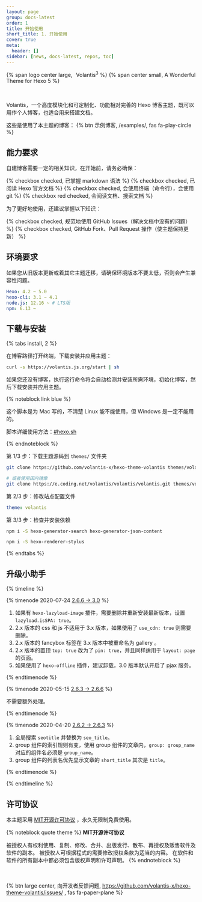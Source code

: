 ```yaml
---
layout: page
group: docs-latest
order: 1
title: 开始使用
short_title: 1. 开始使用
cover: true
meta:
  header: []
sidebar: [news, docs-latest, repos, toc]
---
```


<p>
{% span logo center large, <sup>&ensp;</sup>Volantis<sup>3</sup> %}
{% span center small, A Wonderful Theme for Hexo 5 %}
</p>
<br>

Volantis，一个高度模块化和可定制化、功能相对完善的 Hexo 博客主题，既可以用作个人博客，也适合用来搭建文档。

这些是使用了本主题的博客： {% btn 示例博客, /examples/, fas fa-play-circle %}

## 能力要求

自建博客需要一定的相关知识，在开始前，请务必确保：

{% checkbox checked, 已掌握 markdown 语法 %}
{% checkbox checked, 已阅读 Hexo 官方文档 %}
{% checkbox checked, 会使用终端（命令行），会使用 git  %}
{% checkbox red checked, 会阅读文档、搜索文档 %}

为了更好地使用，还建议掌握以下知识：

{% checkbox checked, 规范地使用 GitHub Issues（解决文档中没有的问题） %}
{% checkbox checked, GitHub Fork、Pull Request 操作（使主题保持更新） %}

## 环境要求

如果您从旧版本更新或着其它主题迁移，请确保环境版本不要太低，否则会产生兼容性问题。

```yaml
Hexo: 4.2 ~ 5.0
hexo-cli: 3.1 ~ 4.1
node.js: 12.16 ~ # LTS版
npm: 6.13 ~
```

## 下载与安装

{% tabs install, 2 %}

<!-- tab 脚本自动安装（Mac） -->

在博客路径打开终端，下载安装并应用主题：
```sh
curl -s https://volantis.js.org/start | sh
```
如果您还没有博客，执行这行命令将会自动检测并安装所需环境，初始化博客，然后下载安装并应用主题。

{% noteblock link blue %}

这个脚本是为 Mac 写的，不清楚 Linux 能不能使用，但 Windows 是一定不能用的。

脚本详细使用方法：[#hexo.sh](https://xaoxuu.com/wiki/hexo.sh/)

{% endnoteblock %}

<!-- endtab -->

<!-- tab 手动安装 -->

第 1/3 步：下载主题源码到 `themes/` 文件夹
```sh
git clone https://github.com/volantis-x/hexo-theme-volantis themes/volantis

# 或者使用国内镜像
git clone https://e.coding.net/volantis/volantis/volantis.git themes/volantis
```

第 2/3 步：修改站点配置文件
```yaml blog/_config.yml
theme: volantis
```

第 3/3 步：检查并安装依赖

```sh 安装 Hexo 搜索的依赖包：
npm i -S hexo-generator-search hexo-generator-json-content
```
```sh 安装 stylus 渲染器：
npm i -S hexo-renderer-stylus
```

<!-- endtab -->

{% endtabs %}

## 升级小助手

{% timeline %}

{% timenode 2020-07-24 [2.6.6 -> 3.0](https://github.com/volantis-x/hexo-theme-volantis/releases) %}

1. 如果有 `hexo-lazyload-image` 插件，需要删除并重新安装最新版本，设置 `lazyload.isSPA: true`。
2. 2.x 版本的 css 和 js 不适用于 3.x 版本，如果使用了 `use_cdn: true` 则需要删除。
3. 2.x 版本的 fancybox 标签在 3.x 版本中被重命名为 gallery 。
4. 2.x 版本的置顶 `top: true` 改为了 `pin: true`，并且同样适用于 `layout: page` 的页面。
5. 如果使用了 `hexo-offline` 插件，建议卸载，3.0 版本默认开启了 pjax 服务。

{% endtimenode %}

{% timenode 2020-05-15 [2.6.3 -> 2.6.6](https://github.com/volantis-x/hexo-theme-volantis/releases/tag/2.6.6) %}

不需要额外处理。

{% endtimenode %}

{% timenode 2020-04-20 [2.6.2 -> 2.6.3](https://github.com/volantis-x/hexo-theme-volantis/releases/tag/2.6.3) %}

1. 全局搜索 `seotitle` 并替换为 `seo_title`。
2. group 组件的索引规则有变，使用 group 组件的文章内，`group: group_name` 对应的组件名必须是 `group_name`。
2. group 组件的列表名优先显示文章的 `short_title` 其次是 `title`。

{% endtimenode %}

{% endtimeline %}

## 许可协议

本主题采用 [MIT开源许可协议](https://cdn.jsdelivr.net/gh/theme-volantis/hexo-theme-volantis/LICENSE) ，永久无限制免费使用。

{% noteblock quote theme %}
**MIT开源许可协议**

被授权人有权利使用、复制、修改、合并、出版发行、散布、再授权及贩售软件及软件的副本。
被授权人可根据程式的需要修改授权条款为适当的内容。
在软件和软件的所有副本中都必须包含版权声明和许可声明。
{% endnoteblock %}

<br><br>{% btn large center, 向开发者反馈问题, https://github.com/volantis-x/hexo-theme-volantis/issues/ , fas fa-paper-plane %}
